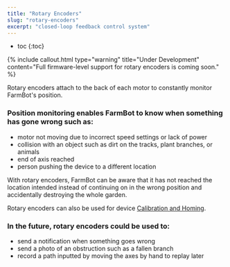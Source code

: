 ```yaml
---
title: "Rotary Encoders"
slug: "rotary-encoders"
excerpt: "closed-loop feedback control system"
---
```


* toc
{:toc}


{%
include callout.html
type="warning"
title="Under Development"
content="Full firmware-level support for rotary encoders is coming soon."
%}

Rotary encoders attach to the back of each motor to constantly monitor FarmBot's position.

### Position monitoring enables FarmBot to know when something has gone wrong such as:

* motor not moving due to incorrect speed settings or lack of power
* collision with an object such as dirt on the tracks, plant branches, or animals
* end of axis reached
* person pushing the device to a different location

With rotary encoders, FarmBot can be aware that it has not reached the location intended instead of continuing on in the wrong position and accidentally destroying the whole garden.

Rotary encoders can also be used for device [Calibration and Homing](../Additional-Information/calibration-and-homing.md).

### In the future, rotary encoders could be used to:

* send a notification when something goes wrong
* send a photo of an obstruction such as a fallen branch
* record a path inputted by moving the axes by hand to replay later
